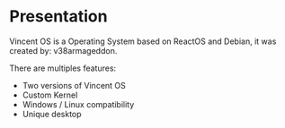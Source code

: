 # Presentation

Vincent OS is a Operating System based on ReactOS and Debian, it was created by: v38armageddon.

There are multiples features:

* Two versions of Vincent OS
* Custom Kernel
* Windows / Linux compatibility
* Unique desktop
